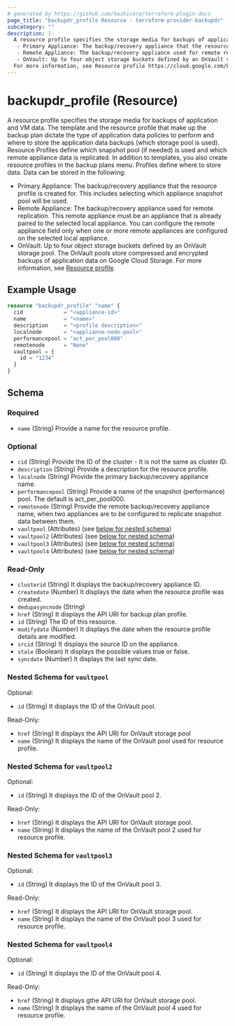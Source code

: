 ```yaml
---
# generated by https://github.com/hashicorp/terraform-plugin-docs
page_title: "backupdr_profile Resource - terraform-provider-backupdr"
subcategory: ""
description: |-
  A resource profile specifies the storage media for backups of application and VM data. The template and the resource profile that make up the backup plan dictate the type of application data policies to perform and where to store the application data backups (which storage pool is used). Resource Profiles define which snapshot pool (if needed) is used and which remote appliance data is replicated. In addition to templates, you also create resource profiles in the backup plans menu. Profiles define where to store data. Data can be stored in the following:
   - Primary Appliance: The backup/recovery appliance that the resource profile is created for. This includes selecting which appliance snapshot pool will be used.
   - Remote Appliance: The backup/recovery appliance used for remote replication. This remote appliance must be an appliance that is already paired to the selected local appliance. You can configure the remote appliance field only when one or more remote appliances are configured on the selected local appliance.
   - OnVault: Up to four object storage buckets defined by an OnVault storage pool. The OnVault pools store compressed and encrypted backups of application data on Google Cloud Storage.
  For more information, see Resource profile https://cloud.google.com/backup-disaster-recovery/docs/create-plan/create-resource-profiles.
---
```


# backupdr_profile (Resource)

A resource profile specifies the storage media for backups of application and VM data. The template and the resource profile that make up the backup plan dictate the type of application data policies to perform and where to store the application data backups (which storage pool is used). Resource Profiles define which snapshot pool (if needed) is used and which remote appliance data is replicated. In addition to templates, you also create resource profiles in the backup plans menu. Profiles define where to store data. Data can be stored in the following: 
 - Primary Appliance: The backup/recovery appliance that the resource profile is created for. This includes selecting which appliance snapshot pool will be used. 
 - Remote Appliance: The backup/recovery appliance used for remote replication. This remote appliance must be an appliance that is already paired to the selected local appliance. You can configure the remote appliance field only when one or more remote appliances are configured on the selected local appliance. 
 - OnVault: Up to four object storage buckets defined by an OnVault storage pool. The OnVault pools store compressed and encrypted backups of application data on Google Cloud Storage. 
For more information, see [Resource profile](https://cloud.google.com/backup-disaster-recovery/docs/create-plan/create-resource-profiles).

## Example Usage

```terraform
resource "backupdr_profile" "name" {
  cid             = "<appliance-id>"
  name            = "<name>"
  description     = "<profile description>"
  localnode       = "<appliance-node-pool>"
  performancepool = "act_per_pool000"
  remotenode      = "None"
  vaultpool = {
    id = "1234"
  }
}
```

<!-- schema generated by tfplugindocs -->
## Schema

### Required

- `name` (String) Provide a name for the resource profile.

### Optional

- `cid` (String) Provide the ID of the cluster - It is not the same as cluster ID.
- `description` (String) Provide a description for the resource profile.
- `localnode` (String) Provide the primary backup/recovery appliance name.
- `performancepool` (String) Provide a name of the snapshot (performance) pool. The default is act_per_pool000.
- `remotenode` (String) Provide the remote backup/recovery appliance name, when two appliances are to be configured to replicate snapshot data between them.
- `vaultpool` (Attributes) (see [below for nested schema](#nestedatt--vaultpool))
- `vaultpool2` (Attributes) (see [below for nested schema](#nestedatt--vaultpool2))
- `vaultpool3` (Attributes) (see [below for nested schema](#nestedatt--vaultpool3))
- `vaultpool4` (Attributes) (see [below for nested schema](#nestedatt--vaultpool4))

### Read-Only

- `clusterid` (String) It displays the backup/recovery appliance ID.
- `createdate` (Number) It displays the date when the resource profile was created.
- `dedupasyncnode` (String)
- `href` (String) It displays the API URI for backup plan profile.
- `id` (String) The ID of this resource.
- `modifydate` (Number) It displays the date when the resource profile details are modified.
- `srcid` (String) It displays the source ID on the appliance.
- `stale` (Boolean) It displays the possible values true or false.
- `syncdate` (Number) It displays the last sync date.

<a id="nestedatt--vaultpool"></a>
### Nested Schema for `vaultpool`

Optional:

- `id` (String) It displays the ID of the OnVault pool.

Read-Only:

- `href` (String) It displays the API URI for OnVault storage pool
- `name` (String) It displays the name of the OnVault pool used for resource profile.


<a id="nestedatt--vaultpool2"></a>
### Nested Schema for `vaultpool2`

Optional:

- `id` (String) It displays the ID of the OnVault pool 2.

Read-Only:

- `href` (String) It displays the API URI for OnVault storage pool.
- `name` (String) It displays the name of the OnVault pool 2 used for resource profile.


<a id="nestedatt--vaultpool3"></a>
### Nested Schema for `vaultpool3`

Optional:

- `id` (String) It displays the ID of the OnVault pool 3.

Read-Only:

- `href` (String) It displays the API URI for OnVault storage pool.
- `name` (String) It displays the name of the OnVault pool 3 used for resource profile.


<a id="nestedatt--vaultpool4"></a>
### Nested Schema for `vaultpool4`

Optional:

- `id` (String) It displays the ID of the OnVault pool 4.

Read-Only:

- `href` (String) It displays gthe API URI for OnVault storage pool.
- `name` (String) It displays the name of the OnVault pool 4 used for resource profile.
